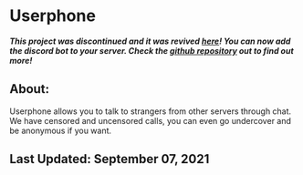 # Userphone
***This project was discontinued and it was revived [here](https://github.com/itsmarsss/Callerphone-Bot)! You can now add the discord bot to your server. Check the [github repository](https://github.com/itsmarsss/Callerphone-Bot) out to find out more!***
## **About**:
 Userphone allows you to talk to strangers from other servers through chat. We have censored and uncensored calls, you can even go undercover and be anonymous if you want.


## Last Updated: September 07, 2021

